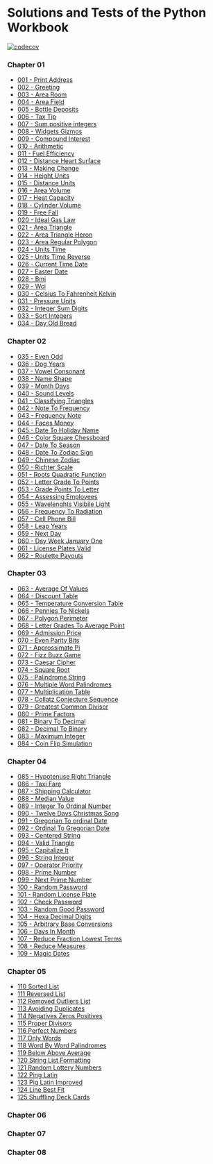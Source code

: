 # Solutions and Tests of the Python Workbook

[![codecov](https://codecov.io/gh/aleattene/python-workbook/branch/main/graph/badge.svg?token=5Z25ZHK5BI)](https://codecov.io/gh/aleattene/python-workbook)

### Chapter 01
- [001 - Print Address](https://github.com/aleattene/python-workbook/blob/main/chap_01/exe_001_print_address.py)
- [002 - Greeting](https://github.com/aleattene/python-workbook/blob/main/chap_01/exe_002_greeting.py)
- [003 - Area Room](https://github.com/aleattene/python-workbook/blob/main/chap_01/exe_003_area_room.py)
- [004 - Area Field](https://github.com/aleattene/python-workbook/blob/main/chap_01/exe_004_area_field.py)
- [005 - Bottle Deposits](https://github.com/aleattene/python-workbook/blob/main/chap_01/exe_005_bottle_deposits.py)
- [006 - Tax Tip](https://github.com/aleattene/python-workbook/blob/main/chap_01/exe_006_tax_tip.py)
- [007 - Sum positive integers](https://github.com/aleattene/python-workbook/blob/main/chap_01/exe_007_sum_positive_integers.py)
- [008 - Widgets Gizmos](https://github.com/aleattene/python-workbook/blob/main/chap_01/exe_008_widgets_gizmos.py)
- [009 - Compound Interest](https://github.com/aleattene/python-workbook/blob/main/chap_01/exe_009_compound_interest.py)
- [010 - Arithmetic](https://github.com/aleattene/python-workbook/blob/main/chap_01/exe_010_arithmetic.py)
- [011 - Fuel Efficiency](https://github.com/aleattene/python-workbook/blob/main/chap_01/exe_011_fuel_efficiency.py)
- [012 - Distance Heart Surface](https://github.com/aleattene/python-workbook/blob/main/chap_01/exe_012_distance_heart_surface.py)
- [013 - Making Change](https://github.com/aleattene/python-workbook/blob/main/chap_01/exe_013_making_change.py)
- [014 - Height Units](https://github.com/aleattene/python-workbook/blob/main/chap_01/exe_014_height_units.py)
- [015 - Distance Units](https://github.com/aleattene/python-workbook/blob/main/chap_01/exe_015_distance_units.py)
- [016 - Area Volume](https://github.com/aleattene/python-workbook/blob/main/chap_01/exe_016_area_volume.py)
- [017 - Heat Capacity](https://github.com/aleattene/python-workbook/blob/main/chap_01/exe_017_heat_capacity.py)
- [018 - Cylinder Volume](https://github.com/aleattene/python-workbook/blob/main/chap_01/exe_018_cylinder_volume.py)
- [019 - Free Fall](https://github.com/aleattene/python-workbook/blob/main/chap_01/exe_019_free_fall.py)
- [020 - Ideal Gas Law](https://github.com/aleattene/python-workbook/blob/main/chap_01/exe_020_ideal_gas_law.py)
- [021 - Area Triangle](https://github.com/aleattene/python-workbook/blob/main/chap_01/exe_021_area_triangle.py)
- [022 - Area Triangle Heron](https://github.com/aleattene/python-workbook/blob/main/chap_01/exe_022_area_triangle_heron.py)
- [023 - Area Regular Polygon](https://github.com/aleattene/python-workbook/blob/main/chap_01/exe_023_area_regular_polygon.py)
- [024 - Units Time](https://github.com/aleattene/python-workbook/blob/main/chap_01/exe_024_units_time.py)
- [025 - Units Time Reverse](https://github.com/aleattene/python-workbook/blob/main/chap_01/exe_025_units_time_reverse.py)
- [026 - Current Time Date](https://github.com/aleattene/python-workbook/blob/main/chap_01/exe_026_current_time_date.py)
- [027 - Easter Date](https://github.com/aleattene/python-workbook/blob/main/chap_01/exe_027_easter_date.py)
- [028 - Bmi](https://github.com/aleattene/python-workbook/blob/main/chap_01/exe_028_bmi.py)
- [029 - Wci](https://github.com/aleattene/python-workbook/blob/main/chap_01/exe_029_wci.py)
- [030 - Celsius To Fahrenheit Kelvin](https://github.com/aleattene/python-workbook/blob/main/chap_01/exe_030_celsius_to_fahrenheit_kelvin.py)
- [031 - Pressure Units](https://github.com/aleattene/python-workbook/blob/main/chap_01/exe_031_pressure_units.py)
- [032 - Integer Sum Digits](https://github.com/aleattene/python-workbook/blob/main/chap_01/exe_032_integer_sum_digits.py)
- [033 - Sort Integers](https://github.com/aleattene/python-workbook/blob/main/chap_01/exe_033_sort_integers.py)
- [034 - Day Old Bread](https://github.com/aleattene/python-workbook/blob/main/chap_01/exe_034_day_old_bread.py)

### Chapter 02
- [035 - Even Odd](https://github.com/aleattene/python-workbook/blob/main/chap_02/exe_035_even_odd.py)
- [036 - Dog Years](https://github.com/aleattene/python-workbook/blob/main/chap_02/exe_036_dog_years.py)
- [037 - Vowel Consonant](https://github.com/aleattene/python-workbook/blob/main/chap_02/exe_037_vowel_consonant.py)
- [038 - Name Shape](https://github.com/aleattene/python-workbook/blob/main/chap_02/exe_038_name_shape.py)
- [039 - Month Days](https://github.com/aleattene/python-workbook/blob/main/chap_02/exe_039_month_days.py)
- [040 - Sound Levels](https://github.com/aleattene/python-workbook/blob/main/chap_02/exe_040_sound_levels.py)
- [041 - Classifying Triangles](https://github.com/aleattene/python-workbook/blob/main/chap_02/exe_041_classifying_triangles.py)
- [042 - Note To Frequency](https://github.com/aleattene/python-workbook/blob/main/chap_02/exe_042_note_to_frequency.py)
- [043 - Frequency Note](https://github.com/aleattene/python-workbook/blob/main/chap_02/exe_043_frequency_note.py)
- [044 - Faces Money](https://github.com/aleattene/python-workbook/blob/main/chap_02/exe_044_faces_money.py)
- [045 - Date To Holiday Name](https://github.com/aleattene/python-workbook/blob/main/chap_02/exe_045_date_to_holiday_name.py)
- [046 - Color Square Chessboard](https://github.com/aleattene/python-workbook/blob/main/chap_02/exe_046_color_square_chessboard.py)
- [047 - Date To Season](https://github.com/aleattene/python-workbook/blob/main/chap_02/exe_047_date_to_season.py)
- [048 - Date To Zodiac Sign](https://github.com/aleattene/python-workbook/blob/main/chap_02/exe_048_date_to_zodiac_sign.py)
- [049 - Chinese Zodiac](https://github.com/aleattene/python-workbook/blob/main/chap_02/exe_049_chinese_zodiac.py)
- [050 - Richter Scale](https://github.com/aleattene/python-workbook/blob/main/chap_02/exe_050_richter_scale.py)
- [051 - Roots Quadratic Function](https://github.com/aleattene/python-workbook/blob/main/chap_02/exe_051_roots_quadratic_function.py)
- [052 - Letter Grade To Points](https://github.com/aleattene/python-workbook/blob/main/chap_02/exe_052_letter_grade_to_points.py)
- [053 - Grade Points To Letter](https://github.com/aleattene/python-workbook/blob/main/chap_02/exe_053_grade_points_to_letter.py)
- [054 - Assessing Employees](https://github.com/aleattene/python-workbook/blob/main/chap_02/exe_054_assessing_employees.py)
- [055 - Wavelenghts Visibile Light](https://github.com/aleattene/python-workbook/blob/main/chap_02/exe_055_wavelenghts_visibile_light.py)
- [056 - Frequency To Radiation](https://github.com/aleattene/python-workbook/blob/main/chap_02/exe_056_frequency_to_radiation.py)
- [057 - Cell Phone Bill](https://github.com/aleattene/python-workbook/blob/main/chap_02/exe_057_cell_phone_bill.py)
- [058 - Leap Years](https://github.com/aleattene/python-workbook/blob/main/chap_02/exe_058_leap_years.py)
- [059 - Next Day](https://github.com/aleattene/python-workbook/blob/main/chap_02/exe_059_next_day.py)
- [060 - Day Week January One](https://github.com/aleattene/python-workbook/blob/main/chap_02/exe_060_day_week_january_one.py)
- [061 - License Plates Valid](https://github.com/aleattene/python-workbook/blob/main/chap_02/exe_061_license_plates_valid.py)
- [062 - Roulette Payouts](https://github.com/aleattene/python-workbook/blob/main/chap_02/exe_062_roulette_payouts.py)

### Chapter 03
- [063 - Average Of Values](https://github.com/aleattene/python-workbook/blob/main/chap_03/exe_063_average_of_values.py)
- [064 - Discount Table](https://github.com/aleattene/python-workbook/blob/main/chap_03/exe_064_discount_table.py)
- [065 - Temperature Conversion Table](https://github.com/aleattene/python-workbook/blob/main/chap_03/exe_065_temperature_conversion_table.py)
- [066 - Pennies To Nickels](https://github.com/aleattene/python-workbook/blob/main/chap_03/exe_066_pennies_to_nickels.py)
- [067 - Polygon Perimeter](https://github.com/aleattene/python-workbook/blob/main/chap_03/exe_067_polygon_perimeter.py)
- [068 - Letter Grades To Average Point](https://github.com/aleattene/python-workbook/blob/main/chap_03/exe_068_letter_grades_to_average_point.py)
- [069 - Admission Price](https://github.com/aleattene/python-workbook/blob/main/chap_03/exe_069_admission_price.py)
- [070 - Even Parity Bits](https://github.com/aleattene/python-workbook/blob/main/chap_03/exe_070_even_parity_bits.py)
- [071 - Approssimate Pi](https://github.com/aleattene/python-workbook/blob/main/chap_03/exe_071_approssimate_pi.py)
- [072 - Fizz Buzz Game](https://github.com/aleattene/python-workbook/blob/main/chap_03/exe_072_fizz_buzz_game.py)
- [073 - Caesar Cipher](https://github.com/aleattene/python-workbook/blob/main/chap_03/exe_073_caesar_cipher.py)
- [074 - Square Root](https://github.com/aleattene/python-workbook/blob/main/chap_03/exe_074_square_root.py)
- [075 - Palindrome String](https://github.com/aleattene/python-workbook/blob/main/chap_03/exe_075_palindrome_string.py)
- [076 - Multiple Word Palindromes](https://github.com/aleattene/python-workbook/blob/main/chap_03/exe_076_multiple_word_palindromes.py)
- [077 - Multiplication Table](https://github.com/aleattene/python-workbook/blob/main/chap_03/exe_077_multiplication_table.py)
- [078 - Collatz Conjecture Sequence](https://github.com/aleattene/python-workbook/blob/main/chap_03/exe_078_collatz_conjecture_sequence.py)
- [079 - Greatest Common Divisor](https://github.com/aleattene/python-workbook/blob/main/chap_03/exe_079_greatest_common_divisor.py)
- [080 - Prime Factors](https://github.com/aleattene/python-workbook/blob/main/chap_03/exe_080_prime_factors.py)
- [081 - Binary To Decimal](https://github.com/aleattene/python-workbook/blob/main/chap_03/exe_081_binary_to_decimal.py)
- [082 - Decimal To Binary](https://github.com/aleattene/python-workbook/blob/main/chap_03/exe_082_decimal_to_binary.py)
- [083 - Maximum Integer](https://github.com/aleattene/python-workbook/blob/main/chap_03/exe_083_maximum_integer.py)
- [084 - Coin Flip Simulation](https://github.com/aleattene/python-workbook/blob/main/chap_03/exe_084_coin_flip_simulation.py)

### Chapter 04
- [085 - Hypotenuse Right Triangle](https://github.com/aleattene/python-workbook/blob/main/chap_04/exe_085_hypotenuse_right_triangle.py)
- [086 - Taxi Fare](https://github.com/aleattene/python-workbook/blob/main/chap_04/exe_086_taxi_fare.py)
- [087 - Shipping Calculator](https://github.com/aleattene/python-workbook/blob/main/chap_04/exe_087_shipping_calculator.py)
- [088 - Median Value](https://github.com/aleattene/python-workbook/blob/main/chap_04/exe_088_median_value.py)
- [089 - Integer To Ordinal Number](https://github.com/aleattene/python-workbook/blob/main/chap_04/exe_089_integer_to_ordinal_number.py)
- [090 - Twelve Days Christmas Song](https://github.com/aleattene/python-workbook/blob/main/chap_04/exe_090_twelve_days_christmas_song.py)
- [091 - Gregorian To ordinal Date](https://github.com/aleattene/python-workbook/blob/main/chap_04/exe_091_gregorian_to_ordinal_date.py)
- [092 - Ordinal To Gregorian Date](https://github.com/aleattene/python-workbook/blob/main/chap_04/exe_092_ordinal_to_gregorian_date.py)
- [093 - Centered String](https://github.com/aleattene/python-workbook/blob/main/chap_04/exe_093_centered_string.py)
- [094 - Valid Triangle](https://github.com/aleattene/python-workbook/blob/main/chap_04/exe_094_valid_triangle.py)
- [095 - Capitalize It](https://github.com/aleattene/python-workbook/blob/main/chap_04/exe_095_capitalize_it.py)
- [096 - String Integer](https://github.com/aleattene/python-workbook/blob/main/chap_04/exe_096_string_integer.py)
- [097 - Operator Priority](https://github.com/aleattene/python-workbook/blob/main/chap_04/exe_097_operator_priority.py)
- [098 - Prime Number](https://github.com/aleattene/python-workbook/blob/main/chap_04/exe_098_prime_number.py)
- [099 - Next Prime Number](https://github.com/aleattene/python-workbook/blob/main/chap_04/exe_099_next_prime_number.py)
- [100 - Random Password](https://github.com/aleattene/python-workbook/blob/main/chap_04/exe_100_random_password.py)
- [101 - Random License Plate](https://github.com/aleattene/python-workbook/blob/main/chap_04/exe_101_random_license_plate.py)
- [102 - Check Password](https://github.com/aleattene/python-workbook/blob/main/chap_04/exe_102_check_password.py)
- [103 - Random Good Password](https://github.com/aleattene/python-workbook/blob/main/chap_04/exe_103_random_good_password.py)
- [104 - Hexa Decimal Digits](https://github.com/aleattene/python-workbook/blob/main/chap_04/exe_104_hexa_decimal_digits.py)
- [105 - Arbitrary Base Conversions](https://github.com/aleattene/python-workbook/blob/main/chap_04/exe_105_arbitrary_base_conversions.py)
- [106 - Days In Month](https://github.com/aleattene/python-workbook/blob/main/chap_04/exe_106_days_in_month.py)
- [107 - Reduce Fraction Lowest Terms](https://github.com/aleattene/python-workbook/blob/main/chap_04/exe_107_reduce_fraction_lowest_terms.py)
- [108 - Reduce Measures](https://github.com/aleattene/python-workbook/blob/main/chap_04/exe_108_reduce_measures.py)
- [109 - Magic Dates](https://github.com/aleattene/python-workbook/blob/main/chap_04/exe_109_magic_dates.py)

### Chapter 05
- [110 Sorted List]()
- [111 Reversed List]()
- [112 Removed Outliers List]()
- [113 Avoiding Duplicates]()
- [114 Negatives Zeros Positives]()
- [115 Proper Divisors]()
- [116 Perfect Numbers]()
- [117 Only Words]()
- [118 Word By Word Palindromes]()
- [119 Below Above Average]()
- [120 String List Formatting]()
- [121 Random Lottery Numbers]()
- [122 Ping Latin]()
- [123 Pig Latin Improved]()
- [124 Line Best Fit]()
- [125 Shuffling Deck Cards]()

### Chapter 06
### Chapter 07
### Chapter 08
